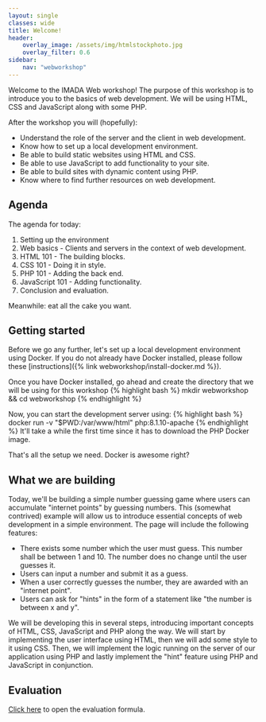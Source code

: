 ```yaml
---
layout: single
classes: wide
title: Welcome!
header:
    overlay_image: /assets/img/htmlstockphoto.jpg
    overlay_filter: 0.6
sidebar:
    nav: "webworkshop"
---
```

Welcome to the IMADA Web workshop!
The purpose of this workshop is to introduce you to the basics of web development.
We will be using HTML, CSS and JavaScript along with some PHP.

After the workshop you will (hopefully):

- Understand the role of the server and the client in web development.
- Know how to set up a local development environment.
- Be able to build static websites using HTML and CSS.
- Be able to use JavaScript to add functionality to your site.
- Be able to build sites with dynamic content using PHP.
- Know where to find further resources on web development.

## Agenda 
The agenda for today:

1. Setting up the environment
2. Web basics - Clients and servers in the context of web development.
3. HTML 101 - The building blocks.
4. CSS 101 - Doing it in style.
6. PHP 101 - Adding the back end.
5. JavaScript 101 - Adding functionality.
7. Conclusion and evaluation.

Meanwhile: eat all the cake you want.

## Getting started
Before we go any further, let's set up a local development environment using Docker.
If you do not already have Docker installed, please follow these [instructions]({% link webworkshop/install-docker.md %}).

Once you have Docker installed, go ahead and create the directory that we will be using for this workshop
{% highlight bash %}
mkdir webworkshop && cd webworkshop
{% endhighlight %}

Now, you can start the development server using:
{% highlight bash %}
docker run -v "$PWD:/var/www/html" php:8.1.10-apache
{% endhighlight %}
It'll take a while the first time since it has to download the PHP Docker image.

That's all the setup we need. Docker is awesome right?

## What we are building
Today, we'll be building a simple number guessing game where users can accumulate "internet points" by guessing numbers.
This (somewhat contrived) example will allow us to introduce essential concepts of web development in a simple environment.
The page will include the following features:

- There exists some number which the user must guess. This number shall be between 1 and 10.
The number does no change until the user guesses it.
- Users can input a number and submit it as a guess.
- When a user correctly guesses the number, they are awarded with an "internet point".
- Users can ask for "hints" in the form of a statement like "the number is between x and y".

We will be developing this in several steps, introducing important concepts of HTML, CSS, JavaScript and PHP along the way.
We will start by implementing the user interface using HTML, then we will add some style to it using CSS.
Then, we will implement the logic running on the server of our application using PHP and lastly implement the "hint" feature using PHP and JavaScript in conjunction.

## Evaluation
[Click here](https://docs.google.com/forms/d/e/1FAIpQLSdSMIWLF3e-BN5QBVLFve5E4h3sBj-iEOwOMPsJnKrNpg1M5w/viewform?usp=sf_link) to open the evaluation formula.
